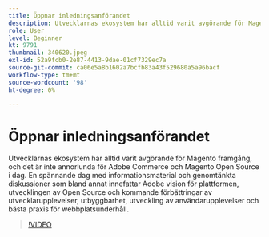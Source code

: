 ```yaml
---
title: Öppnar inledningsanförandet
description: Utvecklarnas ekosystem har alltid varit avgörande för Magento framgång, och det är inte annorlunda för Adobe Commerce och Magento Open Source i dag. Stäng av ... (Beskrivningarna ska innehålla mellan 60 och 160 tecken)
role: User
level: Beginner
kt: 9791
thumbnail: 340620.jpeg
exl-id: 52a9fcb0-2e87-4413-9dae-01cf7329ec7a
source-git-commit: ca06e5a8b1602a7bcfb83a43f529680a5a96bacf
workflow-type: tm+mt
source-wordcount: '98'
ht-degree: 0%

---
```


# Öppnar inledningsanförandet

Utvecklarnas ekosystem har alltid varit avgörande för Magento framgång, och det är inte annorlunda för Adobe Commerce och Magento Open Source i dag. En spännande dag med informationsmaterial och genomtänkta diskussioner som bland annat innefattar Adobe vision för plattformen, utvecklingen av Open Source och kommande förbättringar av utvecklarupplevelser, utbyggbarhet, utveckling av användarupplevelser och bästa praxis för webbplatsunderhåll.

>[!VIDEO](https://video.tv.adobe.com/v/340620/?quality=12&learn=on)
